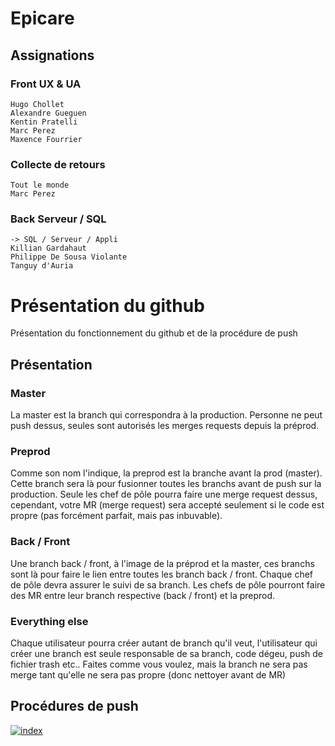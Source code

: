 # Epicare

## Assignations

### Front UX & UA

    Hugo Chollet
    Alexandre Gueguen
    Kentin Pratelli
    Marc Perez
    Maxence Fourrier

### Collecte de retours

    Tout le monde
    Marc Perez

### Back Serveur / SQL

    -> SQL / Serveur / Appli
    Killian Gardahaut
    Philippe De Sousa Violante
    Tanguy d'Auria


# Présentation du github
Présentation du fonctionnement du github et de la procédure de push

## Présentation

### Master
La master est la branch qui correspondra à la production. Personne ne peut push dessus, seules sont autorisés les merges requests depuis la préprod.

### Preprod
Comme son nom l'indique, la preprod est la branche avant la prod (master).
Cette branch sera là pour fusionner toutes les branchs avant de push sur la production.
Seule les chef de pôle pourra faire une merge request dessus, cependant, votre MR (merge request) sera accepté seulement si le code est propre (pas forcément parfait, mais pas inbuvable).

### Back / Front

Une branch back / front, à l'image de la préprod et la master, ces branchs sont là pour faire le lien entre toutes les branch back / front. Chaque chef de pôle devra assurer le suivi de sa branch. Les chefs de pôle pourront faire des MR entre leur branch respective (back / front) et la preprod.

### Everything else

Chaque utilisateur pourra créer autant de branch qu'il veut, l'utilisateur qui créer une branch est seule responsable de sa branch, code dégeu, push de fichier trash etc.. Faites comme vous voulez, mais la branch ne sera pas merge tant qu'elle ne sera pas propre (donc nettoyer avant de MR)

## Procédures de push

<a href="https://ibb.co/C9Hxtbx"><img src="https://i.ibb.co/kDSYy4Y/index.png" alt="index" border="0"></a>


